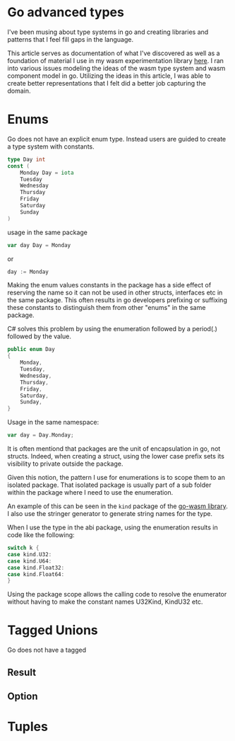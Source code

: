 # Go advanced types

I've been musing about type systems in go and creating libraries and patterns that I feel fill gaps in the language. 

This article serves as documentation of what I've discovered as well as a foundation of material I use in my wasm experimentation library [here](https://github.com/patrickhuber/go-wasm). 
I ran into various issues modeling the ideas of the wasm type system and wasm component model in go. Utilizing the ideas in this article, I was able to create better representations that I felt did a better job capturing the domain.

# Enums

Go does not have an explicit enum type. Instead users are guided to create a type system with constants. 

```go
type Day int
const (
	Monday Day = iota
	Tuesday
	Wednesday
	Thursday
	Friday
	Saturday
	Sunday
)
```

usage in the same package

```go
var day Day = Monday
```

or 

```go
day := Monday
```

Making the enum values constants in the package has a side effect of reserving the name so it can not be used in other structs, interfaces etc in the same package. 
This often results in go developers prefixing or suffixing these constants to distinguish them from other "enums" in the same package. 

C# solves this problem by using the enumeration followed by a period(.) followed by the value. 

```csharp
public enum Day
{ 
    Monday,
    Tuesday,
    Wednesday,
    Thursday,
    Friday,
    Saturday,
    Sunday,
}
```

Usage in the same namespace:

```go
var day = Day.Monday;
```

It is often mentiond that packages are the unit of encapsulation in go, not structs. Indeed, when creating a struct, using the lower case prefix sets its visibility to private outside the package. 

Given this notion, the pattern I use for enumerations is to scope them to an isolated package. That isolated package is usually part of a sub folder within the package where I need to use the enumeration. 

An example of this can be seen in the `kind` package of the [go-wasm library](https://github.com/patrickhuber/go-wasm/blob/main/abi/kind/kind.go). I also use the stringer generator to generate string names for the type. 

When I use the type in the abi package, using the enumeration results in code like the following:

```go
switch k {
case kind.U32:  
case kind.U64:  
case kind.Float32:
case kind.Float64:
}
```

Using the package scope allows the calling code to resolve the enumerator without having to make the constant names U32Kind, KindU32 etc. 

# Tagged Unions

Go does not have a tagged 


## Result

## Option

# Tuples
